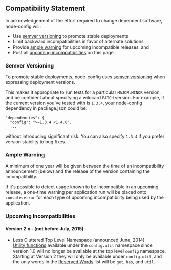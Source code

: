 ## Compatibility Statement

In acknowledgement of the effort required to change dependent software, node-config will:

* Use [semver versioning](https://github.com/lorenwest/node-config/wiki/Future-Compatibility#semver-versioning) to promote stable deployments
* Limit backward incompatibilities in favor of alternate solutions
* Provide [ample warning](https://github.com/lorenwest/node-config/wiki/Future-Compatibility#ample-warning) for upcoming incompatible releases, and
* Post all [upcoming incompatibilities](https://github.com/lorenwest/node-config/wiki/Future-Compatibility#upcoming-incompatibilities) on this page

### Semver Versioning

To promote stable deployments, node-config uses [semver versioning](http://semver.org/) when expressing deployment versions.

This makes it appropriate to run tests for a particular ```MAJOR.MINOR``` version, and be confident about specifying a wildcard ```PATCH``` version.  For example, if the current version you've tested with is ```1.3.4```, your node-config dependency in package.json could be:
```
"dependencies": {
  "config": ">=1.3.4 <1.4.0",
  ...
```
without introducing significant risk.  You can also specify ```1.3.4``` if you prefer version stability to bug fixes.

### Ample Warning

A minimum of one year will be given between the time of an incompatibility announcement (below) and the release of the version containing the incompatibility.

If it's possible to detect usage known to be incompatible in an upcoming release, a one-time warning per application run will be placed onto ```console.error``` for each type of upcoming incompatibility being used by the application.

### Upcoming Incompatibilities

#### Version 2.x - (not before July, 2015)

* Less Cluttered Top Level Namespace (announced June, 2014)<br>[Utility functions](https://github.com/lorenwest/node-config/wiki/Using-Config-Utilities) available under the ```config.util``` namespace since version 1.0 will no longer be available at the top level ```config``` namespace.  Starting at Version 2 they will only be available under ```config.util```, and the only words in the [Reserved Words](https://github.com/lorenwest/node-config/wiki/Reserved-Words) list will be ```get```, ```has```, and ```util```.